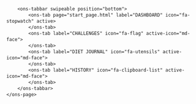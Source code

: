 <!DOCTYPE html>
<html>

<head>
    <link rel="stylesheet" href="styles.css">
    <link rel="stylesheet" href="lib/onsen/css/onsenui.css">
    <link rel="stylesheet" href="lib/onsen/css/onsen-css-components.min.css">
    <script src="https://ajax.googleapis.com/ajax/libs/jquery/3.4.1/jquery.min.js"></script>
    <script src="lib/onsen/js/onsenui.min.js"></script>
    <script src="logging.js"></script>
    <script src="scripts.js"></script>

</head>

<body>

<ons-navigator swipeable id="myNavigator">
    <ons-page id="catalogue-page">

        <ons-tabbar swipeable position="bottom">
            <ons-tab page="start_page.html" label="DASHBOARD" icon="fa-stopwatch" active>
            </ons-tab>
            <ons-tab label="CHALLENGES" icon="fa-flag" active-icon="md-face">
            </ons-tab>
            <ons-tab label="DIET JOURNAL" icon="fa-utensils" active-icon="md-face">
            </ons-tab>
            <ons-tab label="HISTORY" icon="fa-clipboard-list" active-icon="md-face">
            </ons-tab>
        </ons-tabbar>
    </ons-page>
</ons-navigator>

<template id="start_page.html">
    <ons-page id="STARTPAGE">
        <div class="start_title">Healthy365</div>
        <img src="images/beepline.png" style="width: 100%; background-color: transparent;" class="beepline" />
        <div class="center objectives_text" style="background-color: rgba(255, 255, 255, 0.85); margin-top: 10%"></div>
        <div style="text-align: center; margin-top: 20%;">
            <h1 style="text-align: center; color: white;">
                Press Start to Begin Trial
            </h1>
            <p hidden>
                <ons-input id="workerid" modifier="underbar" placeholder="Enter WorkerID" float></ons-input>
            </p>
        </div>
        <p style="margin-top: 30px;">
            <ons-button modifier="large" onclick="startPressed()" style="margin-top: 20%; background-color: #00D8CF; border-radius: 20px;">Start</ons-button>
        </p>
    </ons-page>

</template>

<template id="rewards.html">
    <ons-page id="REWARDS">

        <ons-toolbar>
            <div class="left">
                <ons-back-button></ons-back-button>
            </div>
            <div class="center">REWARDS</div>
            <div class="right">
                <ons-toolbar-button>
                    <ons-icon icon="ion-ios-paperplane-outline"></ons-icon>
                </ons-toolbar-button>
            </div>
        </ons-toolbar>
        <div class="center objectives_text" style="background-color: #FFD8D8;"></div>

        <div id="categories"></div>
        <div id="rewards"></div>

    </ons-page>
</template>

<template id="redeem_voucher.html">
    <ons-page id="REDEEM_VOUCHER">

        <ons-toolbar>
            <div class="left">
                <ons-back-button></ons-back-button>
            </div>
            <div class="center">REDEEM VOUCHER</div>
            <div class="right">
                <ons-toolbar-button>
                    <ons-icon icon="ion-ios-paperplane-outline"></ons-icon>
                </ons-toolbar-button>
            </div>
        </ons-toolbar>



        <ons-card class="redeem">
            <div class="center objectives_text" style="background-color: #FFD8D8;"></div>
            <br />
            <div class="title" id="vouchertitle"></div>
            <br />
            <div class="content">
                <span id="denomination" style="display:none"></span>
                <div class="denomination_selector">Select voucher denomination:</div>
                <div class="denomination_selector" id="denominations"></div>
                <br />
                <ons-row>
                    <ons-col class="redeem_content">Quantity</ons-col>
                </ons-row>
                <br />
                <ons-row>
                    <ons-col class="redeem_content">
                        <ons-row>
                            <ons-col>
                                <ons-icon icon="ion-ios-remove-circle-outline" size="25px" id="remove_quantity" style="color: #00D8CF">
                                </ons-icon>
                            </ons-col>
                            <ons-col id="quantity"></ons-col>
                            <ons-col>
                                <ons-icon icon="ion-ios-add-circle-outline" size="25px" id="add_quantity" style="color: #00D8CF"></ons-icon>
                            </ons-col>
                        </ons-row>
                    </ons-col>
                </ons-row>
                <br />
                <ons-list>
                    <ons-list-header>Reward Information</ons-list-header>
                    <ons-list-item>This is sample text</ons-list-item>
                </ons-list>
                <br />
                <ons-button class="redeem_button" modifier="large" onclick="onRedeemPressed(true)"  style="background-color: #00D8CF; border-radius: 20px;">Redeem
                </ons-button>
            </div>
        </ons-card>

    </ons-page>
</template>

<template id="redeem_points.html">
    <ons-page id="REDEEM_POINTS">

        <ons-toolbar>
            <div class="left">
                <ons-back-button></ons-back-button>
            </div>
            <div class="center">REDEEM POINTS</div>
            <div class="right">
                <ons-toolbar-button>
                    <ons-icon icon="ion-ios-paperplane-outline"></ons-icon>
                </ons-toolbar-button>
            </div>
        </ons-toolbar>

        <ons-card class="redeem">
            <div class="center objectives_text" style="background-color: #FFD8D8;"></div>
            <br />
            <div class="title" id="vouchertitle"><span class="outlet"></span></div>
            <br />
            <div class="content">
                <p>
                    Slide to select no. of points to redeem:<br />
                    <span id="quantity" style="color: #0476FB; font-size: medium; font-weight: bold;"></span> <span class="outlet"></span> Point(s)<br />
                    <ons-range id="points_slider" style="width: 100%" min="0" max="50" step="1" value="0">
                    </ons-range>
                </p>
                <br />
                <ons-button class="redeem_button" modifier="large" onclick="onRedeemPressed(false)" style="background-color: #00D8CF; border-radius: 20px;">Redeem
                </ons-button>
            </div>
        </ons-card>

    </ons-page>
</template>

<template id="cart.html">
    <ons-page id="CART">
        <ons-toolbar>
            <div class="left">
                <ons-back-button id="cart_back_button"></ons-back-button>
            </div>
            <div class="center">YOUR CART</div>
            <div class="right">
                <ons-toolbar-button>
                    <ons-icon icon="ion-ios-paperplane-outline"></ons-icon>
                </ons-toolbar-button>
            </div>
        </ons-toolbar>

        <ons-list>
            <ons-list-header>Vouchers Selected</ons-list-header>
            <div id="cart_items">
            </div>
        </ons-list>

    </ons-page>

</template>

<template id="correct_end.html">
    <ons-page id="CORRECT_END">

        <div style="text-align: center; margin-top: 20%; margin-left: 8px; margin-right: 8px">
            <h2 style="text-align: center;">
                You've successfully completed the task, thank you!
                Enter this password in the survey:
            </h2>
            <h1 class="veri_code" id="verification_code">
                HY63F8
            </h1>
        </div>
        <p style="text-align: center; margin-top: 30px; margin-left: 8px; margin-right: 8px">
            Make sure you copy/remember the verification code and enter it in the survey!
        </p>
    </ons-page>

</template>

</body>

</html>
